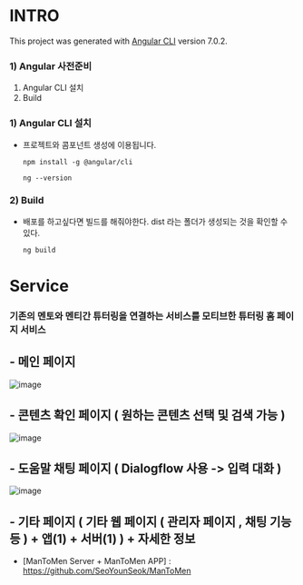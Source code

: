 # INTRO
 
This project was generated with [Angular CLI](https://github.com/angular/angular-cli) version 7.0.2.

### 1) Angular 사전준비
  1. Angular CLI 설치
  2. Build

### 1) Angular CLI 설치
- 프로젝트와 콤포넌트 생성에 이용됩니다.

	```
	npm install -g @angular/cli
	```
	```
	ng --version
	```
	

### 2) Build
- 배포를 하고싶다면 빌드를 해줘야한다. dist 라는 폴더가 생성되는 것을 확인할 수 있다.

	```
	ng build
  ```

# Service

### 기존의 멘토와 멘티간 튜터링을 연결하는 서비스를 모티브한 튜터링 홈 페이지 서비스

## - 메인 페이지 

![image](https://user-images.githubusercontent.com/43161245/76683309-91517500-6646-11ea-859f-17ec8eefd43d.png)

## - 콘텐츠 확인 페이지 ( 원하는 콘텐츠 선택 및 검색 가능 )

![image](https://user-images.githubusercontent.com/43161245/76683315-957d9280-6646-11ea-91d8-958ae96b711f.png)

## - 도움말 채팅 페이지  (  Dialogflow 사용 -> 입력 대화 )

![image](https://user-images.githubusercontent.com/43161245/76684569-4ccad700-6650-11ea-9c43-8d85d8a72721.png)

## - 기타 페이지 ( 기타 웹 페이지 ( 관리자 페이지 , 채팅 기능 등 ) + 앱(1) + 서버(1) ) + 자세한 정보 

- [ManToMen Server + ManToMen APP] : https://github.com/SeoYounSeok/ManToMen

